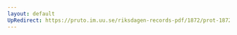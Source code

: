 ```yaml
---
layout: default
UpRedirect: https://pruto.im.uu.se/riksdagen-records-pdf/1872/prot-1872--ak--219/prot-1872--ak--219_002.pdf
---
```

